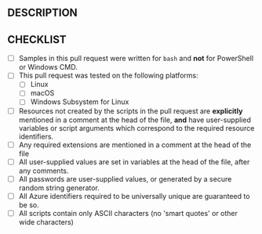## DESCRIPTION

<!-- Please include a brief description of your changes. -->

## CHECKLIST

<!--
    Filling in this checklist is mandatory! If you don't, your pull request
    will be rejected without further review. All required checkboxes must be marked
    for pull request processing to begin.

    Only ONE (1) platform is required for testing to accept this PR, but please mark all platforms
    you tested on. This could help diagnose any platform-specific issues encountered later.
-->

- [ ] Samples in this pull request were written for `bash` and __not__ for PowerShell or Windows CMD.
- [ ] This pull request was tested on the following platforms:
  - [ ] Linux
  - [ ] macOS
  - [ ] Windows Subsystem for Linux
- [ ] Resources not created by the scripts in the pull request are __explicitly__ mentioned in a comment at the head of the file, __and__ have user-supplied variables or script arguments which correspond to the required resource identifiers.
- [ ] Any required extensions are mentioned in a comment at the head of the file
- [ ] All user-supplied values are set in variables at the head of the file, after any comments.
- [ ] All passwords are user-supplied values, or generated by a secure random string generator.
- [ ] All Azure identifiers required to be universally unique are guaranteed to be so. 
- [ ] All scripts contain only ASCII characters (no 'smart quotes' or other wide characters)
